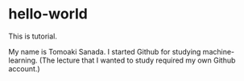 # hello-world
This is tutorial.

My name is Tomoaki Sanada.
I started Github for studying machine-learning.
(The lecture that I wanted to study required my own Github account.)


